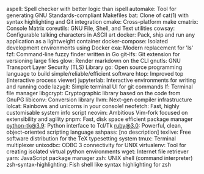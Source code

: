 aspell: Spell checker with better logic than ispell
automake: Tool for generating GNU Standards-compliant Makefiles
bat: Clone of cat(1) with syntax highlighting and Git integration
cmake: Cross-platform make
cmatrix: Console Matrix
coreutils: GNU File, Shell, and Text utilities
cowsay: Configurable talking characters in ASCII art
docker: Pack, ship and run any application as a lightweight container
docker-compose: Isolated development environments using Docker
exa: Modern replacement for 'ls'
fzf: Command-line fuzzy finder written in Go
git-lfs: Git extension for versioning large files
glow: Render markdown on the CLI
gnutls: GNU Transport Layer Security (TLS) Library
go: Open source programming language to build simple/reliable/efficient software
htop: Improved top (interactive process viewer)
jupyterlab: Interactive environments for writing and running code
lazygit: Simple terminal UI for git commands
lf: Terminal file manager
libgcrypt: Cryptographic library based on the code from GnuPG
libiconv: Conversion library
llvm: Next-gen compiler infrastructure
lolcat: Rainbows and unicorns in your console!
neofetch: Fast, highly customisable system info script
neovim: Ambitious Vim-fork focused on extensibility and agility
pnpm: Fast, disk space efficient package manager
python-tk@3.9: Python interface to Tcl/Tk
ruby@3.0: Powerful, clean, object-oriented scripting language
sshpass: [no description]
texlive: Free software distribution for the TeX typesetting system
tmux: Terminal multiplexer
unixodbc: ODBC 3 connectivity for UNIX
virtualenv: Tool for creating isolated virtual python environments
wget: Internet file retriever
yarn: JavaScript package manager
zsh: UNIX shell (command interpreter)
zsh-syntax-highlighting: Fish shell like syntax highlighting for zsh
